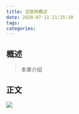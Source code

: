 ```yaml
---
title: 互联网概述
date: 2020-07-11 21:25:10
tags:
categories:
---
```


## 概述

> 本章介绍

<!--more-->

## 正文

![](https://photos.alitaalice.cn/image/20200711212626.png)

